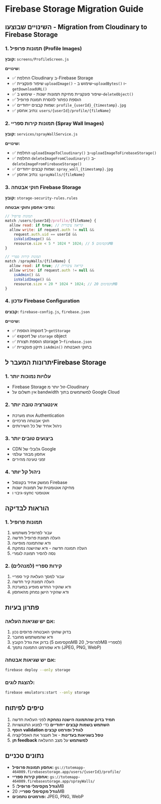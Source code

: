 # Firebase Storage Migration Guide

## השינויים שבוצעו - Migration from Cloudinary to Firebase Storage

### 1. תמונות פרופיל (Profile Images)
**קובץ:** `screens/ProfileScreen.js`

**שינויים:**
- ✅ החלפת Cloudinary ב-Firebase Storage
- ✅ שיפור פונקציית `uploadImage()` - שימוש ב-`uploadBytes()` ו-`getDownloadURL()`
- ✅ שיפור פונקציית מחיקת תמונות ישנות - שימוש ב-`deleteObject()`
- ✅ הוספת כפתור להסרת תמונת פרופיל
- ✅ שמות קבצים ייחודיים: `profile_{userId}_{timestamp}.jpg`
- ✅ נתיב אחסון: `users/{userId}/profile/{fileName}`
### 2. תמונות קירות ספריי (Spray Wall Images)
**קובץ:** `services/sprayWallService.js`

**שינויים:**
- ✅ החלפת `uploadImageToCloudinary()` ב-`uploadImageToFirebaseStorage()`
- ✅ החלפת `deleteImageFromCloudinary()` ב-`deleteImageFromFirebaseStorage()`
- ✅ שמות קבצים ייחודיים: `spray_wall_{timestamp}.jpg`
- ✅ נתיב אחסון: `sprayWalls/{fileName}`

### 3. חוקי אבטחה Firebase Storage
**קובץ:** `storage-security-rules.rules`

**נתיבי אחסון וחוקי אבטחה:**
```javascript
// תמונות פרופיל
match /users/{userId}/profile/{fileName} {
  allow read: if true; // קריאה ציבורית
  allow write: if request.auth != null && 
    request.auth.uid == userId &&
    isValidImage() &&
    resource.size < 5 * 1024 * 1024; // מקסימום 5MB
}

// תמונות קירות ספריי
match /sprayWalls/{fileName} {
  allow read: if true; // קריאה ציבורית
  allow write: if request.auth != null && 
    isAdmin() &&
    isValidImage() &&
    resource.size < 20 * 1024 * 1024; // מקסימום 20MB
}
```

### 4. עדכון Firebase Configuration
**קבצים:** `firebase-config.js`, `firebase.json`

**שינויים:**
- ✅ הוספת import ל-`getStorage`
- ✅ export של `storage` object
- ✅ הוספת תצורת storage ל-`firebase.json`
- ✅ תיקון פונקציית `isAdmin()` בחוקי האבטחה

## יתרונות המעבר לFirebase Storage

### 1. **עלויות נמוכות יותר**
- Firebase Storage זול יותר מ-Cloudinary
- אין תשלום על bandwidth למשתמשים בתוך Google Cloud

### 2. **אינטגרציה טובה יותר**
- אותו מערכת Authentication
- חוקי אבטחה מרכזיים
- ניהול אחיד של כל השירותים

### 3. **ביצועים טובים יותר**
- CDN גלובלי של Google
- אחסון מבוזר עולמי
- זמני טעינה מהירים

### 4. **ניהול קל יותר**
- ממשק אחיד בקונסול Firebase
- מחיקה אוטומטית של תמונות ישנות
- גיבוי ו-sync אוטומטי

## הוראות לבדיקה

### 1. תמונות פרופיל
1. עבור לפרופיל משתמש
2. העלה תמונת פרופיל חדשה
3. ודא שהתמונה מופיעה
4. העלה תמונה חדשה - ודא שהישנה נמחקת
5. נסה להסיר תמונה לגמרי

### 2. קירות ספריי (למנהלים)
1. עבור למסך העלאת קיר ספריי
2. העלה תמונת קיר חדשה
3. ודא שהקיר החדש מופיע במערכת
4. ודא שהקיר הישן נמחק מהאחסון

## פתרון בעיות

### אם יש שגיאות העלאה:
1. בדוק שחוקי האבטחה פרוסים נכון
2. ודא שהמשתמש מחובר
3. בדוק את גודל הקובץ (מקסימום 5MB לפרופיל, 20MB לספריי)
4. ודא שפורמט התמונה נתמך (JPEG, PNG, WebP)

### אם יש שגיאות אבטחה:
```bash
firebase deploy --only storage
```

### להצגת לוגים:
```bash
firebase emulators:start --only storage
```

## טיפים לפיתוח

1. **תמיד בדוק שהתמונה הישנה נמחקת** לפני העלאת חדשה
2. **השתמש בשמות קבצים ייחודיים** כדי למנוע התנגשויות
3. **הוסף validation לגודל ופורמט קבצים**
4. **טפל בשגיאות בעדינות** - אל תעצור את האפליקציה
5. **תן feedback למשתמש** על מצב ההעלאה

## נתונים טכניים

- **אחסון תמונות פרופיל:** `gs://totemapp-464009.firebasestorage.app/users/{userId}/profile/`
- **אחסון קירות ספריי:** `gs://totemapp-464009.firebasestorage.app/sprayWalls/`
- **גודל מקסימלי פרופיל:** 5MB
- **גודל מקסימלי ספריי:** 20MB
- **פורמטים נתמכים:** JPEG, PNG, WebP
